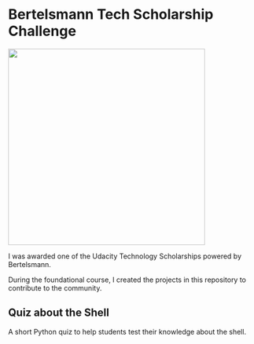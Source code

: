 # Bertelsmann Tech Scholarship Challenge

<img src="https://user-images.githubusercontent.com/39020690/69674624-dbe4bc80-106a-11ea-977d-ea53fea110cb.jpg" width="400">

 I was awarded one of the Udacity Technology Scholarships powered by Bertelsmann.
 
 During the foundational course, I created the projects in this repository to contribute to the community.
 
 ## Quiz about the Shell 
 A short Python quiz to help students test their knowledge about the shell.
